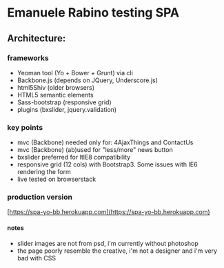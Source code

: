 Emanuele Rabino testing SPA
===========================

## Architecture:

### frameworks

* Yeoman tool (Yo + Bower + Grunt) via cli
* Backbone.js (depends on JQuery, Underscore.js)
* html5Shiv (older browsers)
* HTML5 semantic elements
* Sass-bootstrap (responsive grid)
* plugins (bxslider, jquery.validation)

### key points

* mvc (Backbone) needed only for: 4AjaxThings and ContactUs
* mvc (Backbone) (ab)used for "less/more" news button
* bxslider preferred for ltIE8 compatibility
* responsive grid (12 cols) with Bootstrap3. Some issues with IE6 rendering the form
* live tested on browserstack

### production version
[https://spa-yo-bb.herokuapp.com](https://spa-yo-bb.herokuapp.com)

#### notes
- slider images are not from psd, i'm currently without photoshop
- the page poorly resemble the creative, i'm not a designer and i'm very bad with CSS
